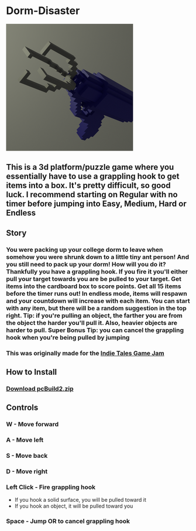 # Dorm-Disaster
![logo](dormDisasterLogo.png)

## This is a 3d platform/puzzle game where you essentially have to use a grappling hook to get items into a box. It's pretty difficult, so good luck. I recommend starting on Regular with no timer before jumping into Easy, Medium, Hard or Endless

## Story
### You were packing up your college dorm to leave when somehow you were shrunk down to a little tiny ant person! And you still need to pack up your dorm! How will you do it? Thankfully you have a grappling hook. If you fire it you'll either pull your target towards you are be pulled to your target. Get items into the cardboard box to score points. Get all 15 items before the timer runs out! In endless mode, items will respawn and your countdown will increase with each item. You can start with any item, but there will be a random suggestion in the top right. Tip: if you're pulling an object, the farther you are from the object the harder you'll pull it. Also, heavier objects are harder to pull. Super Bonus Tip: you can cancel the grappling hook when you're being pulled by jumping

### This was originally made for the [Indie Tales Game Jam](https://itch.io/jam/indie-tales-jam/rate/1122188)

## How to Install
### [Download pcBuild2.zip](https://github.com/Stephen-Schuster/Dorm-Disaster/raw/main/pcBuild2.zip)

## Controls
### W - Move forward
### A - Move left
### S - Move back
### D - Move right
### Left Click - Fire grappling hook
* If you hook a solid surface, you will be pulled toward it
* If you hook an object, it will be pulled toward you
### Space - Jump OR to cancel grappling hook
